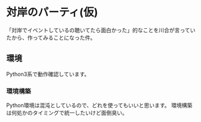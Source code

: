 # 対岸のパーティ(仮)
「対岸でイベントしているの聴いてたら面白かった」的なことを川合が言っていたから、作ってみることになった件。

## 環境
Python3系で動作確認しています。

### 環境構築
Python環境は混沌としているので、どれを使ってもいいと思います。
環境構築は何処かのタイミングで統一したいけど面倒臭い。
